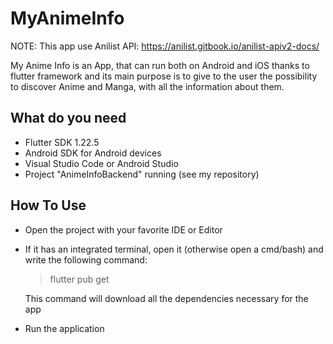 # MyAnimeInfo
NOTE: This app use Anilist API: https://anilist.gitbook.io/anilist-apiv2-docs/

My Anime Info is an App, that can run both on Android and iOS thanks to flutter framework and its main purpose is to give to the user the possibility to discover Anime and Manga, with all the information about them.

## What do you need
- Flutter SDK 1.22.5
- Android SDK for Android devices
- Visual Studio Code or Android Studio
- Project "AnimeInfoBackend" running (see my repository)

## How To Use
- Open the project with your favorite IDE or Editor
- If it has an integrated terminal, open it (otherwise open a cmd/bash) and write the following command:
  > flutter pub get
  
  This command will download all the dependencies necessary for the app
 
- Run the application
